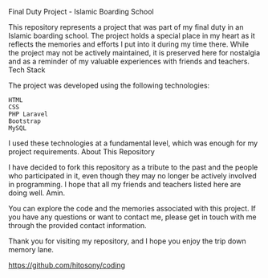 Final Duty Project - Islamic Boarding School

This repository represents a project that was part of my final duty in an Islamic boarding school. The project holds a special place in my heart as it reflects the memories and efforts I put into it during my time there. While the project may not be actively maintained, it is preserved here for nostalgia and as a reminder of my valuable experiences with friends and teachers.
Tech Stack

The project was developed using the following technologies:

    HTML
    CSS
    PHP Laravel
    Bootstrap
    MySQL

I used these technologies at a fundamental level, which was enough for my project requirements.
About This Repository

I have decided to fork this repository as a tribute to the past and the people who participated in it, even though they may no longer be actively involved in programming. I hope that all my friends and teachers listed here are doing well. Amin.

You can explore the code and the memories associated with this project. If you have any questions or want to contact me, please get in touch with me through the provided contact information.

Thank you for visiting my repository, and I hope you enjoy the trip down memory lane.

https://github.com/hitosony/coding
